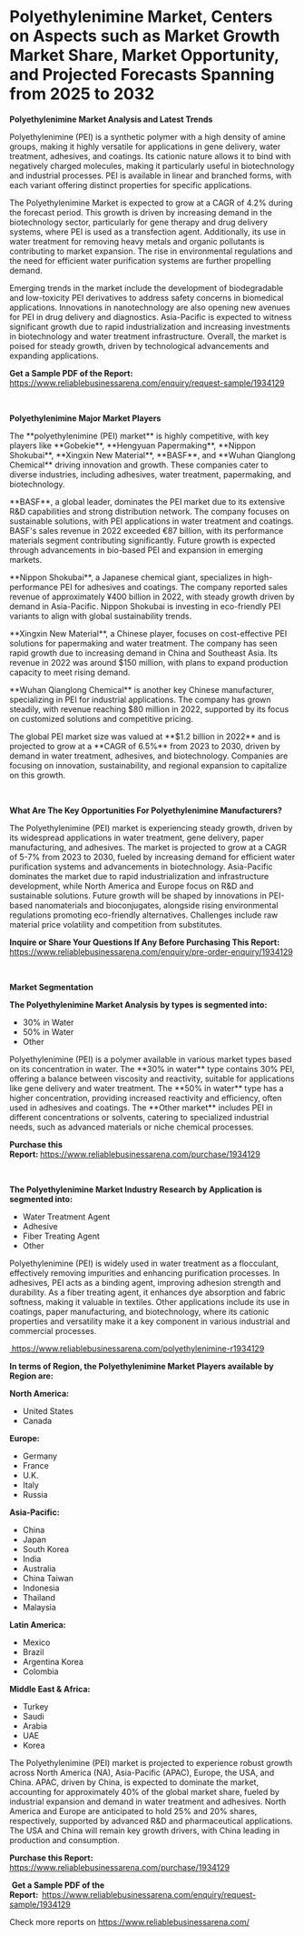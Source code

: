 <p><h1>Polyethylenimine Market, Centers on Aspects such as Market Growth Market Share, Market Opportunity, and Projected Forecasts Spanning from 2025 to 2032</h1></p><p><strong>Polyethylenimine Market Analysis and Latest Trends</strong></p>
<p><p>Polyethylenimine (PEI) is a synthetic polymer with a high density of amine groups, making it highly versatile for applications in gene delivery, water treatment, adhesives, and coatings. Its cationic nature allows it to bind with negatively charged molecules, making it particularly useful in biotechnology and industrial processes. PEI is available in linear and branched forms, with each variant offering distinct properties for specific applications.</p><p>The Polyethylenimine Market is expected to grow at a CAGR of 4.2% during the forecast period. This growth is driven by increasing demand in the biotechnology sector, particularly for gene therapy and drug delivery systems, where PEI is used as a transfection agent. Additionally, its use in water treatment for removing heavy metals and organic pollutants is contributing to market expansion. The rise in environmental regulations and the need for efficient water purification systems are further propelling demand.</p><p>Emerging trends in the market include the development of biodegradable and low-toxicity PEI derivatives to address safety concerns in biomedical applications. Innovations in nanotechnology are also opening new avenues for PEI in drug delivery and diagnostics. Asia-Pacific is expected to witness significant growth due to rapid industrialization and increasing investments in biotechnology and water treatment infrastructure. Overall, the market is poised for steady growth, driven by technological advancements and expanding applications.</p></p>
<p><strong>Get a Sample PDF of the Report:&nbsp;</strong> <a href="https://www.reliablebusinessarena.com/enquiry/request-sample/1934129?utm_campaign=2215&utm_medium=2&utm_source=Github&utm_content=ia&utm_term=26012025&utm_id=polyethylenimine">https://www.reliablebusinessarena.com/enquiry/request-sample/1934129</a></p>
<p>&nbsp;</p>
<p><strong>Polyethylenimine Major Market Players</strong></p>
<p><p>The **polyethylenimine (PEI) market** is highly competitive, with key players like **Gobekie**, **Hengyuan Papermaking**, **Nippon Shokubai**, **Xingxin New Material**, **BASF**, and **Wuhan Qianglong Chemical** driving innovation and growth. These companies cater to diverse industries, including adhesives, water treatment, papermaking, and biotechnology.</p><p>**BASF**, a global leader, dominates the PEI market due to its extensive R&D capabilities and strong distribution network. The company focuses on sustainable solutions, with PEI applications in water treatment and coatings. BASF's sales revenue in 2022 exceeded €87 billion, with its performance materials segment contributing significantly. Future growth is expected through advancements in bio-based PEI and expansion in emerging markets.</p><p>**Nippon Shokubai**, a Japanese chemical giant, specializes in high-performance PEI for adhesives and coatings. The company reported sales revenue of approximately ¥400 billion in 2022, with steady growth driven by demand in Asia-Pacific. Nippon Shokubai is investing in eco-friendly PEI variants to align with global sustainability trends.</p><p>**Xingxin New Material**, a Chinese player, focuses on cost-effective PEI solutions for papermaking and water treatment. The company has seen rapid growth due to increasing demand in China and Southeast Asia. Its revenue in 2022 was around $150 million, with plans to expand production capacity to meet rising demand.</p><p>**Wuhan Qianglong Chemical** is another key Chinese manufacturer, specializing in PEI for industrial applications. The company has grown steadily, with revenue reaching $80 million in 2022, supported by its focus on customized solutions and competitive pricing.</p><p>The global PEI market size was valued at **$1.2 billion in 2022** and is projected to grow at a **CAGR of 6.5%** from 2023 to 2030, driven by demand in water treatment, adhesives, and biotechnology. Companies are focusing on innovation, sustainability, and regional expansion to capitalize on this growth.</p></p>
<p>&nbsp;</p>
<p><strong>What Are The Key Opportunities For Polyethylenimine Manufacturers?</strong></p>
<p><p>The Polyethylenimine (PEI) market is experiencing steady growth, driven by its widespread applications in water treatment, gene delivery, paper manufacturing, and adhesives. The market is projected to grow at a CAGR of 5-7% from 2023 to 2030, fueled by increasing demand for efficient water purification systems and advancements in biotechnology. Asia-Pacific dominates the market due to rapid industrialization and infrastructure development, while North America and Europe focus on R&D and sustainable solutions. Future growth will be shaped by innovations in PEI-based nanomaterials and bioconjugates, alongside rising environmental regulations promoting eco-friendly alternatives. Challenges include raw material price volatility and competition from substitutes.</p></p>
<p><strong>Inquire or Share Your Questions If Any Before Purchasing This Report:</strong> <a href="https://www.reliablebusinessarena.com/enquiry/pre-order-enquiry/1934129?utm_campaign=2215&utm_medium=2&utm_source=Github&utm_content=ia&utm_term=26012025&utm_id=polyethylenimine">https://www.reliablebusinessarena.com/enquiry/pre-order-enquiry/1934129</a></p>
<p>&nbsp;</p>
<p><strong>Market Segmentation</strong></p>
<p><strong>The Polyethylenimine Market Analysis by types is segmented into:</strong></p>
<p><ul><li>30% in Water</li><li>50% in Water</li><li>Other</li></ul></p>
<p><p>Polyethylenimine (PEI) is a polymer available in various market types based on its concentration in water. The **30% in water** type contains 30% PEI, offering a balance between viscosity and reactivity, suitable for applications like gene delivery and water treatment. The **50% in water** type has a higher concentration, providing increased reactivity and efficiency, often used in adhesives and coatings. The **Other market** includes PEI in different concentrations or solvents, catering to specialized industrial needs, such as advanced materials or niche chemical processes.</p></p>
<p><strong>Purchase this Report:&nbsp;</strong><a href="https://www.reliablebusinessarena.com/purchase/1934129?utm_campaign=2215&utm_medium=2&utm_source=Github&utm_content=ia&utm_term=26012025&utm_id=polyethylenimine">https://www.reliablebusinessarena.com/purchase/1934129</a></p>
<p>&nbsp;</p>
<p><strong>The Polyethylenimine Market Industry Research by Application is segmented into:</strong></p>
<p><ul><li>Water Treatment Agent</li><li>Adhesive</li><li>Fiber Treating Agent</li><li>Other</li></ul></p>
<p><p>Polyethylenimine (PEI) is widely used in water treatment as a flocculant, effectively removing impurities and enhancing purification processes. In adhesives, PEI acts as a binding agent, improving adhesion strength and durability. As a fiber treating agent, it enhances dye absorption and fabric softness, making it valuable in textiles. Other applications include its use in coatings, paper manufacturing, and biotechnology, where its cationic properties and versatility make it a key component in various industrial and commercial processes.</p></p>
<p><a href="https://www.reliablebusinessarena.com/polyethylenimine-r1934129?utm_campaign=2215&utm_medium=2&utm_source=Github&utm_content=ia&utm_term=26012025&utm_id=polyethylenimine">&nbsp;https://www.reliablebusinessarena.com/polyethylenimine-r1934129</a></p>
<p><strong>In terms of Region, the Polyethylenimine Market Players available by Region are:</strong></p>
<p>
    <p> <strong> North America: </strong>
        <ul>
            <li>United States</li>
            <li>Canada</li>
        </ul>
        </p> 
    <p> <strong> Europe: </strong>
        <ul>
            <li>Germany</li>
            <li>France</li>
            <li>U.K.</li>
            <li>Italy</li>
            <li>Russia</li>
        </ul>
        </p> 
    <p> <strong> Asia-Pacific: </strong>
        <ul>
            <li>China</li>
            <li>Japan</li>
            <li>South Korea</li>
            <li>India</li>
            <li>Australia</li>
            <li>China Taiwan</li>
            <li>Indonesia</li>
            <li>Thailand</li>
            <li>Malaysia</li>
        </ul>
        </p> 
    <p> <strong> Latin America: </strong>
        <ul>
            <li>Mexico</li>
            <li>Brazil</li>
            <li>Argentina Korea</li>
            <li>Colombia</li>
        </ul>
        </p> 
    <p> <strong> Middle East & Africa: </strong>
        <ul>
            <li>Turkey</li>
            <li>Saudi</li>
            <li>Arabia</li>
            <li>UAE</li>
            <li>Korea</li>
        </ul>
    </p>
    </p>
<p><p>The Polyethylenimine (PEI) market is projected to experience robust growth across North America (NA), Asia-Pacific (APAC), Europe, the USA, and China. APAC, driven by China, is expected to dominate the market, accounting for approximately 40% of the global market share, fueled by industrial expansion and demand in water treatment and adhesives. North America and Europe are anticipated to hold 25% and 20% shares, respectively, supported by advanced R&D and pharmaceutical applications. The USA and China will remain key growth drivers, with China leading in production and consumption.</p></p>
<p><strong>Purchase this Report: </strong><a href="https://www.reliablebusinessarena.com/purchase/1934129?utm_campaign=2215&utm_medium=2&utm_source=Github&utm_content=ia&utm_term=26012025&utm_id=polyethylenimine">https://www.reliablebusinessarena.com/purchase/1934129</a></p>
<p>&nbsp;<strong>Get a Sample PDF of the Report:&nbsp;&nbsp;</strong><a href="https://www.reliablebusinessarena.com/enquiry/request-sample/1934129?utm_campaign=2215&utm_medium=2&utm_source=Github&utm_content=ia&utm_term=26012025&utm_id=polyethylenimine">https://www.reliablebusinessarena.com/enquiry/request-sample/1934129</a></p>
<p><strong></strong></p>
<p>Check more reports on <a href="https://www.reliablebusinessarena.com/?utm_campaign=2215&utm_medium=2&utm_source=Github&utm_content=ia&utm_term=26012025&utm_id=polyethylenimine">https://www.reliablebusinessarena.com/</a></p>